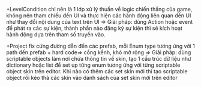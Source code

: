 +LevelCondition chỉ nên là 1 lớp xử lý thuần về logic chiến thắng của game, không nên tham chiếu đến UI và thực hiện các hành động liên quan đến UI như thay đổi nội dung của text trên UI 
⇒ Giải pháp: dùng Action hoặc event để phát ra các sự kiện, thành phần nào đăng ký sự kiện thì sẽ kích hoạt hành động dựa trên tham số truyền vào.

+Project fix cứng đường dẫn đến các prefab, mỗi Enum type tương ứng với 1 path đến prefab + hard code⇒ cồng kềnh, khó mở rộng
⇒ Giải pháp: dùng scriptable objects làm nơi chứa thông tin về skin, tạo 1 cấu trúc dữ liệu như dictionary hoặc list để set up từng enum tương ứng với từng scriptable object skin trên editor. Khi nào có thêm các set skin mới thì tạo scriptable object rồi kéo thả các skin vào danh sách của set skin mới trên editor
